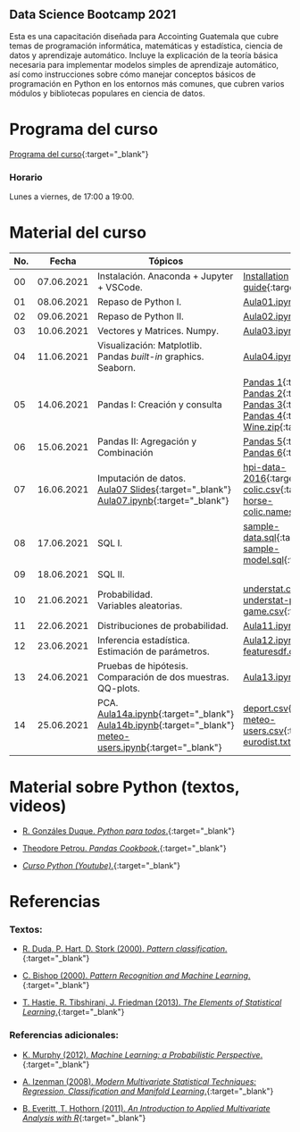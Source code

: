 ## Data Science Bootcamp 2021

Esta es una capacitación diseñada para Accointing Guatemala que cubre temas de programación informática, matemáticas y estadística, ciencia de datos y aprendizaje automático. Incluye la explicación de la teoría básica necesaria para implementar modelos simples de aprendizaje automático, así como instrucciones sobre cómo manejar conceptos básicos de programación en Python en los entornos más comunes, que cubren varios módulos y bibliotecas populares en ciencia de datos.


# Programa del curso
<div id='id-programa'/>

[Programa del curso](programa/bootcamp-program.pdf){:target="_blank"}

### Horario
<div id='id-horario'/>

Lunes a viernes, de 17:00 a 19:00.

# Material del curso
<div id='id-material'/>

  **No.**  | **Fecha**    | **Tópicos**                                                         | **Recursos**
  -------- | ------------ | ------------------------------------------------------------------- |  -------------------------------------
  00       | 07.06.2021   | Instalación. Anaconda + Jupyter + VSCode. <br/>                     | [Installation guide](guides/bootcamp-installation-guide.pdf){:target="_blank"}
  01       | 08.06.2021   | Repaso de Python I. <br/>                                           | [Aula01.ipynb](code/Aula01.ipynb){:target="_blank"}
  02       | 09.06.2021   | Repaso de Python II. <br/>                                          | [Aula02.ipynb](code/Aula02.ipynb){:target="_blank"}
  03       | 10.06.2021   | Vectores y Matrices. Numpy. <br/>                                   | [Aula03.ipynb](code/Aula03.ipynb){:target="_blank"}
  04       | 11.06.2021   | Visualización: Matplotlib. Pandas *built-in* graphics. Seaborn.     | [Aula04.ipynb](code/Aula04.ipynb){:target="_blank"}
  05       | 14.06.2021   | Pandas I: Creación y consulta <br/>                                 | [Pandas 1](code/Pandas_1_Creating_Reading_Writing.ipynb){:target="_blank"} [Pandas 2](code/Pandas_2_Indexing_Selecting_Assigning.ipynb){:target="_blank"} [Pandas 3](code/Pandas_3_Summary_Functions_Maps.ipynb){:target="_blank"} [Pandas 4](code/Pandas_4_Grouping_Sorting.ipynb){:target="_blank"} [Wine.zip](code/wine.zip){:target="_blank"}
  06       | 15.06.2021   | Pandas II: Agregación y Combinación <br/>                           | [Pandas 5](code/Pandas_5_Renaming_Combining.ipynb){:target="_blank"} [Pandas 6](code/Pandas_6_DataTypes_Missing_Values.ipynb){:target="_blank"}
  07       | 16.06.2021   | Imputación de datos. <br/>  [Aula07 Slides](slides/Aula07.pdf){:target="_blank"} [Aula07.ipynb](code/Aula07.ipynb){:target="_blank"}  | [hpi-data-2016](code/hpi-data-2016.csv){:target="_blank"} [horse-colic.csv](code/horse-colic.csv){:target="_blank"} [horse-colic.names](code/horse-colic.names.txt){:target="_blank"}
  08       | 17.06.2021   | SQL I. <br/>                                                        | [sample-data.sql](code/sample-data.sql){:target="_blank"} <br/> [sample-model.sql](code/sample-model.sql){:target="_blank"}
  09       | 18.06.2021   | SQL II. <br/>                                                       | 
  10       | 21.06.2021   | Probabilidad. <br/> Variables aleatorias.                           | [understat.csv](code/understat.csv){:target="_blank"} <br/> [understat-per-game.csv](code/understat_per_game.csv){:target="_blank"}
  11       | 22.06.2021   | Distribuciones de probabilidad.                                     | [Aula11.ipynb](code/Aula11.ipynb){:target="_blank"}
  12       | 23.06.2021   | Inferencia estadística. Estimación de parámetros.                   | [Aula12.ipynb](code/Aula12.ipynb){:target="_blank"} <br/> [featuresdf.csv](code/featuresdf.csv){:target="_blank"}
  13       | 24.06.2021   | Pruebas de hipótesis. Comparación de dos muestras. QQ-plots.        | [Aula13.ipynb](code/Aula13.ipynb){:target="_blank"}
  14       | 25.06.2021   | PCA. <br/> [Aula14a.ipynb](code/Aula14a.ipynb){:target="_blank"} [Aula14b.ipynb](code/Aula14b.ipynb){:target="_blank"} [meteo-users.ipynb](code/meteo-users.ipynb){:target="_blank"}                                                      | [deport.csv](code/deport.csv){:target="_blank"} [meteo-users.csv](code/meteo-users.csv){:target="_blank"} [eurodist.txt](code/eurodist.txt){:target="_blank"}
  
  
# Material sobre Python (textos, videos)
<div id='id-python'/>

* [R. Gonzáles Duque. *Python para todos*.](lecturas/Python_para_todos.pdf){:target="_blank"}

* [Theodore Petrou. *Pandas Cookbook*.](lecturas/Pandas_Cookbook.pdf){:target="_blank"}

* [*Curso Python (Youtube)*.](https://www.youtube.com/watch?v=G2FCfQj-9ig&list=PLU8oAlHdN5BlvPxziopYZRd55pdqFwkeS){:target="_blank"}


# Referencias
<div id='id-ref'/>

### Textos:

* [R. Duda, P. Hart, D. Stork (2000). *Pattern classification*.](http://library.lol/main/5858DCFE63D714C5C42F433D5F821631){:target="_blank"}

* [C. Bishop (2000). *Pattern Recognition and Machine Learning*.](http://library.lol/main/B616EF565E2D48AE23EE2E19D7B0ADD2){:target="_blank"}

* [T. Hastie, R. Tibshirani, J. Friedman (2013). *The Elements of Statistical Learning*.](http://library.lol/main/5F88A9F135B7AB31FBCF1729412560DC){:target="_blank"}


### Referencias adicionales:

* [K. Murphy (2012). *Machine Learning: a Probabilistic Perspective*.](http://library.lol/main/8ECFEEB2E1F9A19C770FBA1FF85FA566){:target="_blank"}

* [A. Izenman (2008). *Modern Multivariate Statistical Techniques: Regression, Classification and Manifold Learning*.](http://library.lol/main/B5E1DA4CD9133B468CA730402BBC7117){:target="_blank"}

* [B. Everitt, T. Hothorn (2011). *An Introduction to Applied Multivariate Analysis with R*](http://library.lol/main/83BD38DABC018FE79C6AEEF726BF20D7){:target="_blank"}
